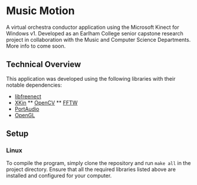 # Music Motion

A virtual orchestra conductor application using the Microsoft Kinect for Windows v1. Developed as an Earlham College senior capstone research project in collaboration with the Music and Computer Science Departments. More info to come soon.

## Technical Overview

This application was developed using the following libraries with their notable dependencies:

* [libfreenect](https://openkinect.org/wiki/Main_Page)
* [XKin](https://github.com/fpeder/XKin)
** [OpenCV](http://opencv.org/)
** [FFTW](http://fftw.org/)
* [PortAudio](http://www.portaudio.com/)
* [OpenGL](https://www.opengl.org/)

## Setup

### Linux

To compile the program, simply clone the repository and run `make all` in the project directory. Ensure that all the required libraries listed above are installed and configured for your computer.
